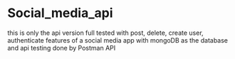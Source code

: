 # Social_media_api
this is only the api version full tested with post, delete, create user, authenticate features of a social media app with mongoDB as the database and api testing done by Postman API
